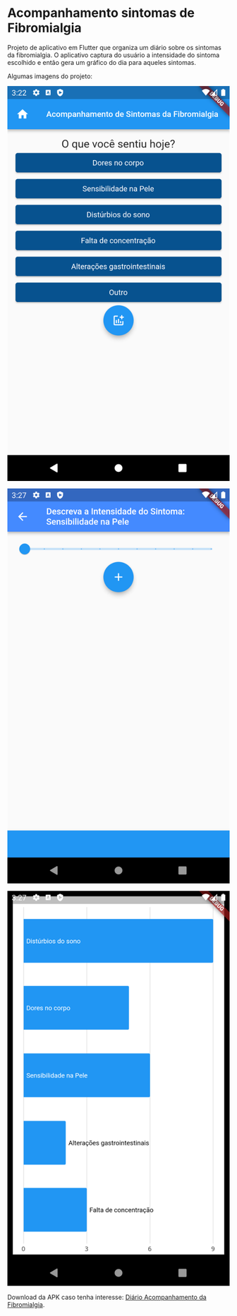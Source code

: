 # Acompanhamento sintomas de Fibromialgia

Projeto de aplicativo em Flutter que organiza um diário sobre os sintomas da fibromialgia. O aplicativo captura do usuário a intensidade do sintoma escolhido e então gera um gráfico do dia para aqueles sintomas.

Algumas imagens do projeto: 

![Tela Inicial](/acompanhamento_fibro/assets/images/tela-inicial.png)


![Tela Intensidade](/acompanhamento_fibro/assets/images/tela-intensidade.png)


![Tela Gráfico](/acompanhamento_fibro/assets/images/tela-grafico.png)


Download da APK caso tenha interesse: [Diário Acompanhamento da Fibromialgia](https://drive.google.com/file/d/1giWFwlC_JPF7OQN4z-xftTHqppC5hyFg/view?usp=sharing).
